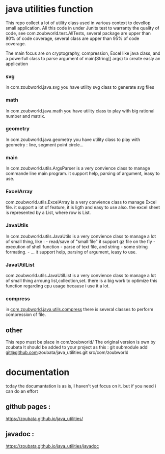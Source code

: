 # java utilities function
This repo collect a lot of utility class used in various context to devellop small application.
All this code in under Junits test to warranty the quality of code, see com.zoubworld.test.AllTests, several package are upper than 80% of code coverage, several class are upper than 95% of code coverage. 

The main focus are on cryptography, compression, Excel like java class, and a powerfull class to parse argument of main(String[] args) to create easly an application

### svg
in com.zoubworld.java.svg you have utility svg class to generate svg files

### math
In com.zoubworld.java.math you have utility class to play with big rational number and matrix.

### geometry
In com.zoubworld.java.geometry you have utility class to play with geometry : line, segment point circle...

### main
In com.zoubworld.utils.ArgsParser is a very convience class to manage commande line main program.
it support help, parsing of argument, ieasy to use.

### ExcelArray
com.zoubworld.utils.ExcelArray is a very convience class to manage Excel file.
it support a lot of feature, it is ligth and easy to use also.
the excel sheet is represented by a List<Row>, where row is List<String>.
### JavaUtils
In com.zoubworld.utils.JavaUtils is a very convience class to manage a lot of small thing, like :
    - read/save of "small file" it support gz file on the fly
    - execution of shell function
    - parse of text file, and string
    - some string formating.
    - ...
it support help, parsing of argument, ieasy to use.
###  JavaUtilList
com.zoubworld.utils.JavaUtilList is a very convience class to manage a lot of small thing arroung list,collection,set.
    there is a big work to optimize this function regarding cpu usage because i use it a lot.

### compress
in [com.zoubworld.java.utils.compress](./java/utils/compress/Readme.md) there is several classes to perform compression of file.


## other

This repo must be place in com/zoubworld/
The original version is own by zoubata
It should be added to your project as this :
git submodule add git@github.com:zoubata/java_utilities.git src/com/zoubworld

# documentation
today the documantation is as is, I haven't yet focus on it.
but if you need i can do an effort
## github pages :
https://zoubata.github.io/java_utilities/
## javadoc :
https://zoubata.github.io/java_utilities/javadoc


